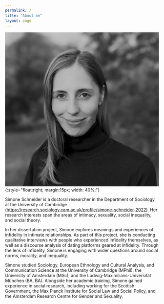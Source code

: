 ```yaml
---
permalink: /
title: "About me"
layout: page
---
```


![Simone Schneider](Schneider_photo_bw.jpeg){:style="float:right; margin:15px; width: 40%;"}

Simone Schneider is a doctoral researcher in the Department of Sociology at the University of Cambridge (https://research.sociology.cam.ac.uk/profile/simone-schneider-2022). Her research interests span the areas of intimacy, sexuality, social inequality, and social theory.

In her dissertation project, Simone explores meanings and experiences of infidelity in intimate relationships. As part of this project, she is conducting qualitative interviews with people who experienced infidelity themselves, as well as a discourse analysis of dating platforms geared at infidelity. Through the lens of infidelity, Simone is engaging with wider questions around social norms, morality, and inequality.

Simone studied Sociology, European Ethnology and Cultural Analysis, and Communication Science at the University of Cambridge (MPhil), the University of Amsterdam (MSc), and the Ludwig-Maximilians-Universität München (BA, BA). Alongside her academic training, Simone gained experience in social research, including working for the Scottish Government, the Max Planck Institute for Social Law and Social Policy, and the Amsterdam Research Centre for Gender and Sexuality.

